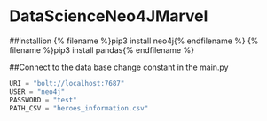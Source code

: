 # DataScienceNeo4JMarvel

##installion
{% filename %}pip3 install neo4j{% endfilename %}
{% filename %}pip3 install pandas{% endfilename %}

##Connect to the data base
change constant in the main.py

```python
URI = "bolt://localhost:7687"
USER = "neo4j"
PASSWORD = "test"
PATH_CSV = "heroes_information.csv"
```
